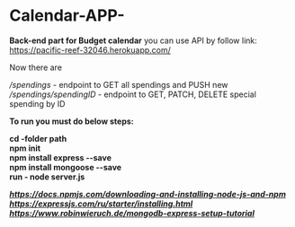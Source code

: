 # Calendar-APP-

<b>Back-end part for Budget calendar</b>
you can use API by follow link: https://pacific-reef-32046.herokuapp.com/

Now there are 

<i>/spendings</i> - endpoint to GET all spendings and PUSH new<br/>
<i>/spendings/spendingID</i> - endpoint to GET, PATCH, DELETE special spending by ID


<b>To run you must do below steps:<b><br>


cd -folder path<br>
npm init<br>
npm install express --save<br>
npm install mongoose --save<br>
run - node server.js<br>
  
<i>https://docs.npmjs.com/downloading-and-installing-node-js-and-npm<br>
https://expressjs.com/ru/starter/installing.html<br>
https://www.robinwieruch.de/mongodb-express-setup-tutorial<i>
